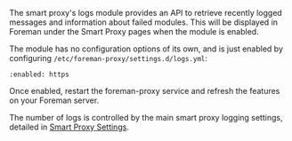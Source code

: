 The smart proxy's logs module provides an API to retrieve recently logged messages and information about failed modules.  This will be displayed in Foreman under the Smart Proxy pages when the module is enabled.

The module has no configuration options of its own, and is just enabled by configuring `/etc/foreman-proxy/settings.d/logs.yml`:

    :enabled: https

Once enabled, restart the foreman-proxy service and refresh the features on your Foreman server.

The number of logs is controlled by the main smart proxy logging settings, detailed in [Smart Proxy Settings](/manuals/{{page.version}}/index.html#4.3.2SmartProxySettings).
